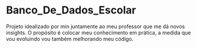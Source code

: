 # Banco_De_Dados_Escolar
Projeto idealizado por min juntamente ao meu professor que me dá novos insights. O propósito é colocar meu conhecimento em prática, a medida que vou evoluindo vou também melhorando meu código.
